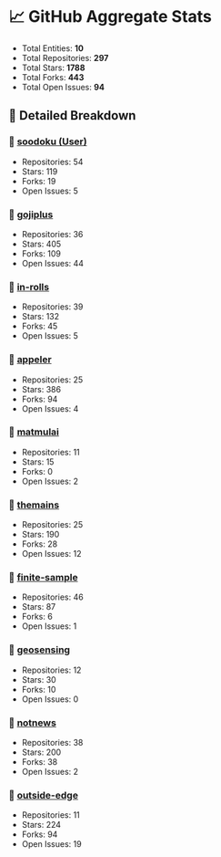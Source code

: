 # 📈 GitHub Aggregate Stats

- Total Entities: **10**
- Total Repositories: **297**
- Total Stars: **1788**
- Total Forks: **443**
- Total Open Issues: **94**

## 🚀 Detailed Breakdown

### 🏢 [soodoku (User)](https://github.com/soodoku)
- Repositories: 54
- Stars: 119
- Forks: 19
- Open Issues: 5

### 🏢 [gojiplus](https://github.com/gojiplus)
- Repositories: 36
- Stars: 405
- Forks: 109
- Open Issues: 44

### 🏢 [in-rolls](https://github.com/in-rolls)
- Repositories: 39
- Stars: 132
- Forks: 45
- Open Issues: 5

### 🏢 [appeler](https://github.com/appeler)
- Repositories: 25
- Stars: 386
- Forks: 94
- Open Issues: 4

### 🏢 [matmulai](https://github.com/matmulai)
- Repositories: 11
- Stars: 15
- Forks: 0
- Open Issues: 2

### 🏢 [themains](https://github.com/themains)
- Repositories: 25
- Stars: 190
- Forks: 28
- Open Issues: 12

### 🏢 [finite-sample](https://github.com/finite-sample)
- Repositories: 46
- Stars: 87
- Forks: 6
- Open Issues: 1

### 🏢 [geosensing](https://github.com/geosensing)
- Repositories: 12
- Stars: 30
- Forks: 10
- Open Issues: 0

### 🏢 [notnews](https://github.com/notnews)
- Repositories: 38
- Stars: 200
- Forks: 38
- Open Issues: 2

### 🏢 [outside-edge](https://github.com/outside-edge)
- Repositories: 11
- Stars: 224
- Forks: 94
- Open Issues: 19

